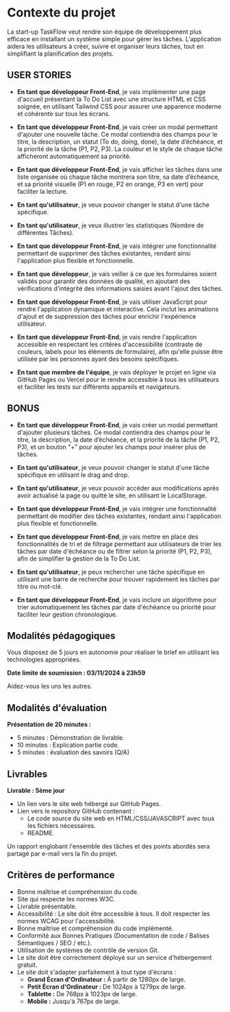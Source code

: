 # Contexte du projet

La start-up TaskFlow veut rendre son équipe de développement plus efficace en installant un système simple pour gérer les tâches. L'application aidera les utilisateurs à créer, suivre et organiser leurs tâches, tout en simplifiant la planification des projets.

## USER STORIES

- **En tant que développeur Front-End**, je vais implémenter une page d'accueil présentant la To Do List avec une structure HTML et CSS soignée, en utilisant Tailwind CSS pour assurer une apparence moderne et cohérente sur tous les écrans.

- **En tant que développeur Front-End**, je vais créer un modal permettant d'ajouter une nouvelle tâche. Ce modal contiendra des champs pour le titre, la description, un statut (To do, doing, done), la date d’échéance, et la priorité de la tâche (P1, P2, P3). La couleur et le style de chaque tâche afficheront automatiquement sa priorité.

- **En tant que développeur Front-End**, je vais afficher les tâches dans une liste organisée où chaque tâche montrera son titre, sa date d’échéance, et sa priorité visuelle (P1 en rouge, P2 en orange, P3 en vert) pour faciliter la lecture.

- **En tant qu'utilisateur**, je veux pouvoir changer le statut d'une tâche spécifique.

- **En tant qu'utilisateur**, je veux illustrer les statistiques (Nombre de différentes Tâches).

- **En tant que développeur Front-End**, je vais intégrer une fonctionnalité permettant de supprimer des tâches existantes, rendant ainsi l'application plus flexible et fonctionnelle.

- **En tant que développeur**, je vais veiller à ce que les formulaires soient validés pour garantir des données de qualité, en ajoutant des vérifications d'intégrité des informations saisies avant l'ajout des tâches.

- **En tant que développeur Front-End**, je vais utiliser JavaScript pour rendre l'application dynamique et interactive. Cela inclut les animations d'ajout et de suppression des tâches pour enrichir l'expérience utilisateur.

- **En tant que développeur Front-End**, je vais rendre l'application accessible en respectant les critères d'accessibilité (contraste de couleurs, labels pour les éléments de formulaire), afin qu'elle puisse être utilisée par les personnes ayant des besoins spécifiques.

- **En tant que membre de l'équipe**, je vais déployer le projet en ligne via GitHub Pages ou Vercel pour le rendre accessible à tous les utilisateurs et faciliter les tests sur différents appareils et navigateurs.

## BONUS

- **En tant que développeur Front-End**, je vais créer un modal permettant d'ajouter plusieurs tâches. Ce modal contiendra des champs pour le titre, la description, la date d’échéance, et la priorité de la tâche (P1, P2, P3), et un bouton "+" pour ajouter les champs pour insérer plus de tâches.

- **En tant qu'utilisateur**, je veux pouvoir changer le statut d'une tâche spécifique en utilisant le drag and drop.

- **En tant qu'utilisateur**, je veux pouvoir accéder aux modifications après avoir actualisé la page ou quitté le site, en utilisant le LocalStorage.

- **En tant que développeur Front-End**, je vais intégrer une fonctionnalité permettant de modifier des tâches existantes, rendant ainsi l'application plus flexible et fonctionnelle.

- **En tant que développeur Front-End**, je vais mettre en place des fonctionnalités de tri et de filtrage permettant aux utilisateurs de trier les tâches par date d'échéance ou de filtrer selon la priorité (P1, P2, P3), afin de simplifier la gestion de la To Do List.

- **En tant qu'utilisateur**, je peux rechercher une tâche spécifique en utilisant une barre de recherche pour trouver rapidement les tâches par titre ou mot-clé.

- **En tant que développeur Front-End**, je vais inclure un algorithme pour trier automatiquement les tâches par date d'échéance ou priorité pour faciliter leur gestion chronologique.

## Modalités pédagogiques

Vous disposez de 5 jours en autonomie pour réaliser le brief en utilisant les technologies appropriées.

**Date limite de soumission : 03/11/2024 à 23h59**

Aidez-vous les uns les autres.

## Modalités d'évaluation

**Présentation de 20 minutes :**
- 5 minutes : Démonstration de livrable.
- 10 minutes : Explication partie code.
- 5 minutes : évaluation des savoirs (Q/A)

## Livrables

**Livrable : 5ème jour**
- Un lien vers le site web hébergé sur GitHub Pages.
- Lien vers le repository GitHub contenant :
  - Le code source du site web en HTML/CSS/JAVASCRIPT avec tous les fichiers nécessaires.
  - README.

Un rapport englobant l'ensemble des tâches et des points abordés sera partagé par e-mail vers la fin du projet.

## Critères de performance

- Bonne maîtrise et compréhension du code.
- Site qui respecte les normes W3C.
- Livrable présentable.
- Accessibilité : Le site doit être accessible à tous. Il doit respecter les normes WCAG pour l'accessibilité.
- Bonne maîtrise et compréhension du code implémenté.
- Conformité aux Bonnes Pratiques (Documentation de code / Balises Sémantiques / SEO / etc.).
- Utilisation de systèmes de contrôle de version Git.
- Le site doit être correctement déployé sur un service d'hébergement gratuit.
- Le site doit s'adapter parfaitement à tout type d'écrans :
  - **Grand Écran d'Ordinateur :** À partir de 1280px de large.
  - **Petit Écran d'Ordinateur :** De 1024px à 1279px de large.
  - **Tablette :** De 768px à 1023px de large.
  - **Mobile :** Jusqu'à 767px de large.
